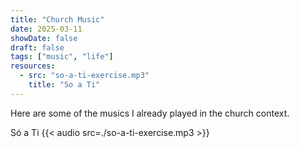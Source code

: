 ```yaml
---
title: "Church Music"
date: 2025-03-11
showDate: false
draft: false
tags: ["music", "life"]
resources:
  - src: "so-a-ti-exercise.mp3"
    title: "So a Ti"
---
```


Here are some of the musics I already played in the church context.

Só a Ti
{{< audio src=./so-a-ti-exercise.mp3 >}}
